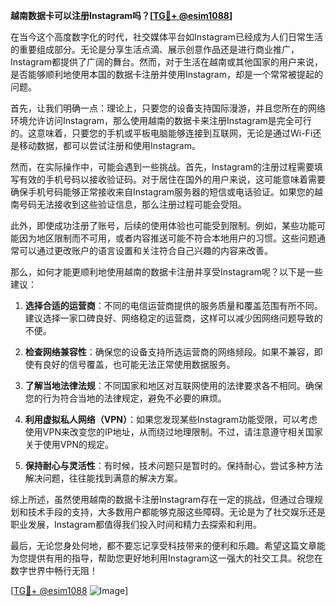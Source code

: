 **越南数据卡可以注册Instagram吗？[[TG💪+ @esim1088](https://t.me/s/esim1088)]**

在当今这个高度数字化的时代，社交媒体平台如Instagram已经成为人们日常生活的重要组成部分。无论是分享生活点滴、展示创意作品还是进行商业推广，Instagram都提供了广阔的舞台。然而，对于生活在越南或其他国家的用户来说，是否能够顺利地使用本国的数据卡注册并使用Instagram，却是一个常常被提起的问题。

首先，让我们明确一点：理论上，只要您的设备支持国际漫游，并且您所在的网络环境允许访问Instagram，那么使用越南的数据卡来注册Instagram是完全可行的。这意味着，只要您的手机或平板电脑能够连接到互联网，无论是通过Wi-Fi还是移动数据，都可以尝试注册和使用Instagram。

然而，在实际操作中，可能会遇到一些挑战。首先，Instagram的注册过程需要填写有效的手机号码以接收验证码。对于居住在国外的用户来说，这可能意味着需要确保手机号码能够正常接收来自Instagram服务器的短信或电话验证。如果您的越南号码无法接收到这些验证信息，那么注册过程可能会受阻。

此外，即使成功注册了账号，后续的使用体验也可能受到限制。例如，某些功能可能因为地区限制而不可用，或者内容推送可能不符合本地用户的习惯。这些问题通常可以通过更改账户的语言设置和关注符合自己兴趣的内容来改善。

那么，如何才能更顺利地使用越南的数据卡注册并享受Instagram呢？以下是一些建议：

1. **选择合适的运营商**：不同的电信运营商提供的服务质量和覆盖范围有所不同。建议选择一家口碑良好、网络稳定的运营商，这样可以减少因网络问题导致的不便。

2. **检查网络兼容性**：确保您的设备支持所选运营商的网络频段。如果不兼容，即使有良好的信号覆盖，也可能无法正常使用数据服务。

3. **了解当地法律法规**：不同国家和地区对互联网使用的法律要求各不相同。确保您的行为符合当地的法律规定，避免不必要的麻烦。

4. **利用虚拟私人网络（VPN）**：如果您发现某些Instagram功能受限，可以考虑使用VPN来改变您的IP地址，从而绕过地理限制。不过，请注意遵守相关国家关于使用VPN的规定。

5. **保持耐心与灵活性**：有时候，技术问题只是暂时的。保持耐心，尝试多种方法解决问题，往往能找到满意的解决方案。

综上所述，虽然使用越南的数据卡注册Instagram存在一定的挑战，但通过合理规划和技术手段的支持，大多数用户都能够克服这些障碍。无论是为了社交娱乐还是职业发展，Instagram都值得我们投入时间和精力去探索和利用。

最后，无论您身处何地，都不要忘记享受科技带来的便利和乐趣。希望这篇文章能为您提供有用的指导，帮助您更好地利用Instagram这一强大的社交工具。祝您在数字世界中畅行无阻！

[[TG💪+ @esim1088](https://t.me/s/esim1088) ![Image](https://i.postimg.cc/4NQfJmqS/Snipaste-2025-05-13-00-14-12.png)]